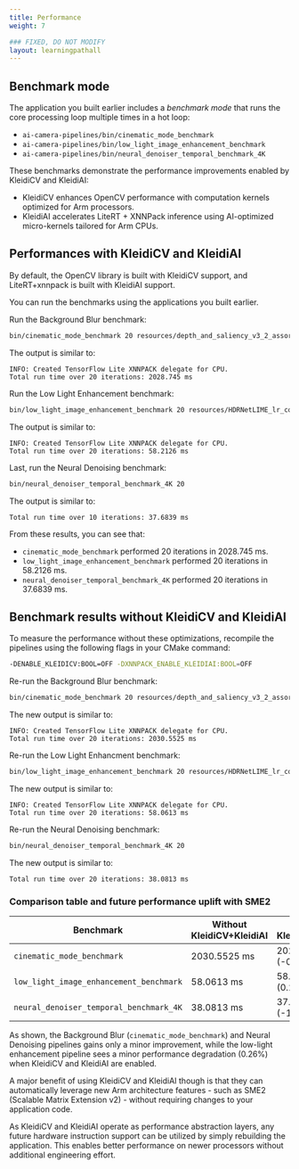 ```yaml
---
title: Performance
weight: 7

### FIXED, DO NOT MODIFY
layout: learningpathall
---
```


## Benchmark mode

The application you built earlier includes a *benchmark mode* that runs the core processing loop multiple times in a hot loop:

- `ai-camera-pipelines/bin/cinematic_mode_benchmark`
- `ai-camera-pipelines/bin/low_light_image_enhancement_benchmark`
- `ai-camera-pipelines/bin/neural_denoiser_temporal_benchmark_4K`

These benchmarks demonstrate the performance improvements enabled by KleidiCV and KleidiAI:
- KleidiCV enhances OpenCV performance with computation kernels optimized for Arm processors.
- KleidiAI accelerates LiteRT + XNNPack inference using AI-optimized micro-kernels tailored for Arm CPUs.

## Performances with KleidiCV and KleidiAI

By default, the OpenCV library is built with KleidiCV support, and LiteRT+xnnpack is built with KleidiAI support.

You can run the benchmarks using the applications you built earlier.

Run the Background Blur benchmark:

```bash
bin/cinematic_mode_benchmark 20 resources/depth_and_saliency_v3_2_assortedv2_w_augment_mobilenetv2_int8_only_ptq.tflite
```

The output is similar to:

```output
INFO: Created TensorFlow Lite XNNPACK delegate for CPU.
Total run time over 20 iterations: 2028.745 ms
```

Run the Low Light Enhancement benchmark:

```bash
bin/low_light_image_enhancement_benchmark 20 resources/HDRNetLIME_lr_coeffs_v1_1_0_mixed_low_light_perceptual_l1_loss_float32.tflite
```

The output is similar to:

```output
INFO: Created TensorFlow Lite XNNPACK delegate for CPU.
Total run time over 20 iterations: 58.2126 ms
```

Last, run the Neural Denoising benchmark:

```bash
bin/neural_denoiser_temporal_benchmark_4K 20
```

The output is similar to:

```output
Total run time over 10 iterations: 37.6839 ms
```

From these results, you can see that:
- `cinematic_mode_benchmark` performed 20 iterations in 2028.745 ms.
- `low_light_image_enhancement_benchmark` performed 20 iterations in 58.2126 ms.
- `neural_denoiser_temporal_benchmark_4K` performed 20 iterations in 37.6839 ms.

## Benchmark results without KleidiCV and KleidiAI

To measure the performance without these optimizations, recompile the pipelines using the following flags in your CMake command:
```bash
-DENABLE_KLEIDICV:BOOL=OFF -DXNNPACK_ENABLE_KLEIDIAI:BOOL=OFF
```

Re-run the Background Blur benchmark:

```bash
bin/cinematic_mode_benchmark 20 resources/depth_and_saliency_v3_2_assortedv2_w_augment_mobilenetv2_int8_only_ptq.tflite
```

The new output is similar to:

```output
INFO: Created TensorFlow Lite XNNPACK delegate for CPU.
Total run time over 20 iterations: 2030.5525 ms
```

Re-run the Low Light Enhancment benchmark:

```bash
bin/low_light_image_enhancement_benchmark 20 resources/HDRNetLIME_lr_coeffs_v1_1_0_mixed_low_light_perceptual_l1_loss_float32.tflite
```

The new output is similar to:

```output
INFO: Created TensorFlow Lite XNNPACK delegate for CPU.
Total run time over 20 iterations: 58.0613 ms
```

Re-run the Neural Denoising benchmark:

```bash
bin/neural_denoiser_temporal_benchmark_4K 20
```

The new output is similar to:

```output
Total run time over 20 iterations: 38.0813 ms
```

### Comparison table and future performance uplift with SME2

| Benchmark                                 | Without KleidiCV+KleidiAI | With KleidiCV+KleidiAI |
|-------------------------------------------|---------------------------|------------------------|
| `cinematic_mode_benchmark`                | 2030.5525 ms              | 2028.745 ms (-0.09%)   |
| `low_light_image_enhancement_benchmark`   | 58.0613 ms                | 58.2126 ms (0.26%)     |
| `neural_denoiser_temporal_benchmark_4K`   | 38.0813 ms                | 37.6839 ms (-1.04%)    |

As shown, the Background Blur (`cinematic_mode_benchmark`) and Neural Denoising
pipelines gains only a minor improvement, while the low-light enhancement pipeline
sees a minor performance degradation (0.26%) when KleidiCV and KleidiAI are
enabled.

A major benefit of using KleidiCV and KleidiAI though is that they can
automatically leverage new Arm architecture features - such as SME2 (Scalable
Matrix Extension v2) - without requiring changes to your application code.

As KleidiCV and KleidiAI operate as performance abstraction layers, any future
hardware instruction support can be utilized by simply rebuilding the
application. This enables better performance on newer processors without
additional engineering effort.
